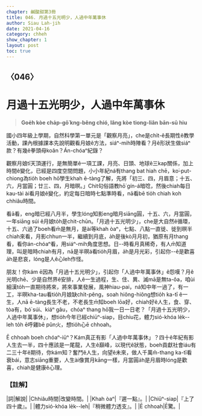 ```yaml
---
chapter: 鹹酸甜第3冊
title: 046. 月過十五光明少，人過中年萬事休
author: Siau Lah-jih
date: 2021-04-16
category: chheh
show_chapter: 1
layout: post
toc: true
---
```


## 〈046〉
# 月過十五光明少，人過中年萬事休
> **Goe̍h kòe cha̍p-gō͘ kng-bêng chió, lâng kòe tiong-liân bān-sū hiu**
 
國小四年級上學期，自然科學第一單元是「觀察月亮」，che是chi̍t-ê長期性ê教學活動，課內根據課本先說明觀看月娘ê方法，siáⁿ-mih時陣看？月ê形狀生做siáⁿ款？有幾ê拳頭母koân？Án-chóaⁿ紀錄？

觀察月娘tī天頂運行，是無簡單ê一項工課，月亮、日頭、地球ê三kap關係，加上時間ê變化，已經是四度空間問題，小小年紀ná有thang bat hiah chē，ko͘-put-chiong為tio̍h boeh hō͘學生khah ē-tàng了解，先將「初三、四，月眉意；十五、六，月當圓；廿三、四，月暗暝。」Chit句俗語教hō͘ gín-á暗唸，然後chiah每日kau-tài ài看月娘ê變化，約定每日暗時七點準時看，nā看bē tio̍h chiah koh chhiâu時間。

看ā看，eng暗已經八月半，學生lóng知影eng暗月siāng圓，十五、六，月當圓，一年siāng súi ê月娘to̍h是chit-chūn。「月過十五光明少」，che是大自然ê循環，十五、六過了boeh看m̄是無月，是ài等khah òaⁿ，七點、八點一直徙、徙到暝半chiah來看，月影chhun一半，繼續到月底，a̍h是後kò月月初，猶原有月thang看，看你án-chóaⁿ看，用siáⁿ-mih角度思想。日--時看月真稀奇，有人m̄知道理，叫是暗時chiah有月，nā是半暝á看tio̍h月眉，a̍h是月光彩，引起你--ê是歡喜a̍h是悲哀，lóng是人ê心leh作怪。

朋友！你kám ē因為「月過十五光明少」，引起你「人過中年萬事休」ê怨嘆？月ê光明chē、少是自然界ê安排，人ê一生過程，生、住、異、滅mā是無ta-ôa，咱ùi細漢to̍h一直期待將來，將來事業發展，風神hiau-pai，ná知中年一過了，有一工，半暝kha-tau看tio̍h月娘缺chi̍t-pêng，soah hiông-hiông想tio̍h ka-tī ê一生，人nā ē-tàng長生不老，不老長生m̄知boeh lōa好，chiah好ê人生，食、穿、tòa有，bó͘ súi、kiáⁿ gâu，chóaⁿ thang hō͘我一日一日老？「月過十五光明少，人過中年萬事休」，想tio̍h今年已經chiūⁿ-siap，目chiu花，體力sió-khóa le̍k--leh to̍h ē呼雞bē pûn火，想tio̍h心ē chhoah。

Ē chhoah boeh chóaⁿ-iūⁿ？Kám真正有影「人過中年萬事休」？四十ê年紀有影人生去一半，四十應該是一尾龍，人生ê巔峰，以現代ê狀態，boeh貢獻社會iáu有二三十年ê期待，你kám知？奮鬥ê人生，向望ê未來，做人千萬m̄-thang ka-tī看衰bái，意志siāng重要，人生ài像賞月kāng一樣，月當圓a̍h是月眉時lóng是歡喜，chiah是健康ê心理。

 
### 【註解】

|詞|解說|
|Chhiâu時間|改變時間。|
|Khah òaⁿ|『遲一點』。|
|Chiūⁿ-siap|『上了四十歲』。|
|體力sió-khóa le̍k--leh|『稍微體力透支』。|
|Ē chhoah|Ē驚。|
